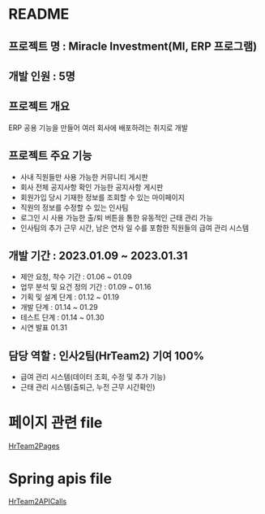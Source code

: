 # README 
## 프로젝트 명 : Miracle Investment(MI, ERP 프로그램)
## 개발 인원 : 5명 
## 프로젝트 개요 
ERP 공용 기능을 만들어 여러 회사에 배포하려는 취지로 개발

## 프로젝트 주요 기능 
* 사내 직원들만 사용 가능한 커뮤니티 게시판
* 회사 전체 공지사항 확인 가능한 공지사항 게시판
* 회원가입 당시 기재한 정보를 조회할 수 있는 마이페이지
* 직원의 정보를 수정할 수 있는 인사팀
* 로그인 시 사용 가능한 출/퇴 버튼을 통한 유동적인 근태 관리 가능
* 인사팀의 추가 근무 시간, 남은 연차 일 수를 포함한 직원들의 급여 관리 시스템

## 개발 기간 : 2023.01.09 ~ 2023.01.31 
* 제안 요청, 착수 기간 :  01.06 ~ 01.09
* 업무 분석 및 요건 정의 기간 : 01.09 ~ 01.16
* 기획 및 설계 단계 : 01.12 ~ 01.19
* 개발 단계 : 01.14 ~ 01.29
* 테스트 단계 : 01.14 ~ 01.30
* 시연 발표 01.31  

## 담당 역할 : 인사2팀(HrTeam2) 기여 100%
* 급여 관리 시스템(데이터 조회, 수정 및 추가 기능)
* 근태 관리 시스템(출퇴근, 누전 근무 시간확인)

# 페이지 관련 file
[HrTeam2Pages](https://github.com/DJSon2/mi-repository-frontend/tree/main/pages/master/master_HrTeam2)

# Spring apis file
[HrTeam2APICalls](https://github.com/DJSon2/mi-repository-frontend/blob/main/apis/HrTeam2APICalls.js)

